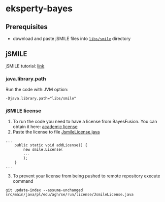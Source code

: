# eksperty-bayes

## Prerequisites
* download and paste jSMILE files into [`libs/smile`](libs) directory

## jSMILE
jSMILE tutorial: [link][jsmile_tutorial]

### java.library.path

Run the code with JVM option:
```
-Djava.library.path="libs/smile"
```

### jSMILE license
1. To run the code you need to have a license from BayesFusion. You can obtain it here: [academic license][jsmile_academic_license]
2. Paste the license to file [JsmileLicense.java][jsmile_license_file]
```
...
    public static void addLicense() {
        new smile.License(
        ...
        );
    }
...
```
3. To prevent your license from being pushed to remote repository execute command
```
git update-index --assume-unchanged src/main/java/pl/edu/agh/se/run/license/JsmileLicense.java
```

[jsmile_academic_license]:https://download.bayesfusion.com/files.html?category=Academia
[jsmile_license_file]:src/main/java/pl/edu/agh/se/run/license/JsmileLicense.java
[jsmile_tutorial]:https://dslpitt.org/genie/wiki/Java_Tutorial_2:_Performing_Inference_with_a_Bayesian_Network